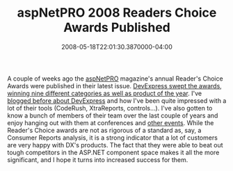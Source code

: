 ﻿---
title: aspNetPRO 2008 Readers Choice Awards Published
date: "2008-05-18T22:01:30.3870000-04:00"
description: A couple of weeks ago the aspNetPRO magazine's annual Reader's
featuredImage: img/aspnetpro-2008-readers-choice-awards-published-featured.png
---

A couple of weeks ago the [aspNetPRO](http://aspnetpro.com/) magazine's annual Reader's Choice Awards were published in their latest issue. [DevExpress swept the awards, winning nine different categories as well as product of the year](http://www.devexpress.com/Home/Announces/aspnetPro2008Winner.xml). I've [blogged before about DevExpress](http://aspadvice.com/blogs/ssmith/archive/2007/11/04/DevExpress-TechSummit.aspx) and how I've been quite impressed with a lot of their tools (CodeRush, XtraReports, controls…). I've also gotten to know a bunch of members of their team over the last couple of years and enjoy hanging out with them at conferences and [other events](http://community.devexpress.com/blogs/thinking/archive/2008/04/25/mvp-dinner-in-seattle.aspx). While the Reader's Choice awards are not as rigorous of a standard as, say, a Consumer Reports analysis, it is a strong indicator that a lot of customers are very happy with DX's products. The fact that they were able to beat out tough competitors in the ASP.NET component space makes it all the more significant, and I hope it turns into increased success for them.

